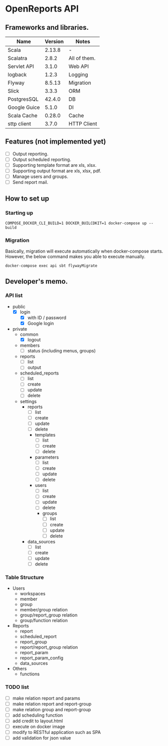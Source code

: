 # OpenReports API
## Frameworks and libraries.

| Name         | Version | Notes        |
|--------------|---------|--------------|
| Scala        | 2.13.8  | -            |
| Scalatra     | 2.8.2   | All of them. |
| Servlet API  | 3.1.0   | Web API      |
| logback      | 1.2.3   | Logging      |
 | Flyway       | 8.5.13  | Migration    |
 | Slick        | 3.3.3   | ORM          |
 | PostgresSQL  | 42.4.0  | DB           |
 | Google Guice | 5.1.0   | DI           |
| Scala Cache  | 0.28.0   | Cache        |
| sttp client  | 3.7.0   | HTTP Client  |

## Features (not implemented yet)
- [ ] Output reporting.
- [ ] Output scheduled reporting.
- [ ] Supporting template format are xls, xlsx.
- [ ] Supporting output format are xls, xlsx, pdf.
- [ ] Manage users and groups.
- [ ] Send report mail.

## How to set up

### Starting up

```shell
COMPOSE_DOCKER_CLI_BUILD=1 DOCKER_BUILCDKIT=1 docker-compose up --build
```

### Migration

Basically, migration will execute automatically when docker-compose starts.
However, the below command makes you able to execute manually.

```shell
docker-compose exec api sbt flywayMigrate
```

## Developer's memo.
### API list

- public
  - [x] login
    - [x] with ID / password
    - [x] Google login
- private
  - common
    - [x] logout
  - members
    - [ ] status (including menus, groups)
  - reports
    - [ ] list
    - [ ] output
  - scheduled_reports
    - [ ] list
    - [ ] create
    - [ ] update
    - [ ] delete
  - settings
    - reports
      - [ ] list
      - [ ] create
      - [ ] update
      - [ ] delete
      - templates
        - [ ] list
        - [ ] create
        - [ ] delete
      - parameters
        - [ ] list
        - [ ] create
        - [ ] update
        - [ ] delete
      - users
        - [ ] list
        - [ ] create
        - [ ] update
        - [ ] delete
        - groups
          - [ ] list
          - [ ] create
          - [ ] update
          - [ ] delete
    - data_sources
      - [ ] list
      - [ ] create
      - [ ] update
      - [ ] delete

### Table Structure

- Users
  - workspaces
  - member
  - group
  - member/group relation
  - group/report_group relation
  - group/function relation
- Reports
  - report
  - scheduled_report
  - report_group
  - report/report_group relation
  - report_param
  - report_param_config
  - data_sources
- Others
  - functions

### TODO list
- [ ] make relation report and params
- [ ] make relation report and report-group
- [ ] make relation group and report-group
- [ ] add scheduling function
- [ ] add credit to layout.html
- [ ] execute on docker image
- [ ] modify to RESTful application such as SPA
- [ ] add validation for json value
